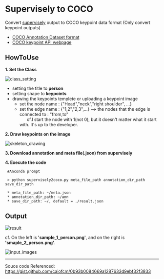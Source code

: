 Supervisely to COCO
=========================

Convert [supervisely](https://supervise.ly/) output to COCO keypoint data format
(Only convert keypoint outputs)

 - [COCO Annotation Dataset format](https://www.immersivelimit.com/tutorials/create-coco-annotations-from-scratch/#coco-dataset-format)
 - [COCO keypoint API webpage](https://cocodataset.org/#keypoints-2020)


HowToUse
------------------------
**1. Set the Class**

![class_setting](https://user-images.githubusercontent.com/66738234/116811915-c9878000-ab86-11eb-964c-8d1ea13125b2.png)

 * setting the title to **person**
 * setting shape to **keypoints**
 * drawing the keypoints templete or uploading a keypoint image
     * set the node name : {"Head","neck","right shoulder", ...}
     * set the edge name : {"1,2","2,3",...} --> the nodes that the edge is connected to : "from,to"
<br>&nbsp;&nbsp;&nbsp;&nbsp;&nbsp;&nbsp;cf.I start the node with 1(not 0), but it doesn't matter what it start with. It's up to the developer.
 

**2. Draw keypoints on the image**

![skeleton_drawing](https://user-images.githubusercontent.com/66738234/116812122-0b64f600-ab88-11eb-91da-6e42107672ac.png)

**3. Download annotation and meta file(.json) from supervisely**

**4. Execute the code**

     #Anconda prompt
     
     > python supervisely2coco.py meta_file_path annotation_dir_path save_dir_path
     
     * meta_file_path: ~/meta.json
     * annotation_dir_path: ~/ann
     * save_dir_path: ~/, default = ./result.json
    
 Output
 ----------------------
 
![result](https://user-images.githubusercontent.com/66738234/116812782-7ebc3700-ab8b-11eb-8872-de34acc400c1.png)

cf. On the left is **'sample_1_person.png'**, and on the right is **'smaple_2_person.png'**.

![input_images](https://user-images.githubusercontent.com/66738234/116812900-2afe1d80-ab8c-11eb-91a9-8f70ff1f4206.png)
 
 

------------------------
Souce code Referenced: https://gist.github.com/caiofcm/0b93b0084669a1287633d9ebf32f3833

